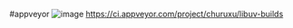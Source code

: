 #appveyor ![image](https://ci.appveyor.com/api/projects/status/gjl35qp8s14ciywh?svg=true)
https://ci.appveyor.com/project/churuxu/libuv-builds

